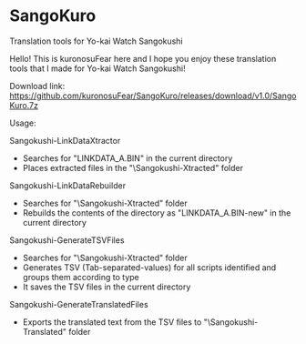 # SangoKuro
Translation tools for Yo-kai Watch Sangokushi

Hello! This is kuronosuFear here and I hope you enjoy these translation tools that I made for Yo-kai Watch Sangokushi!

Download link: https://github.com/kuronosuFear/SangoKuro/releases/download/v1.0/SangoKuro.7z

Usage:

Sangokushi-LinkDataXtractor
 - Searches for "LINKDATA_A.BIN" in the current directory
 - Places extracted files in the "<current directory>\Sangokushi-Xtracted" folder

Sangokushi-LinkDataRebuilder
 - Searches for "<current directory>\Sangokushi-Xtracted" folder
 - Rebuilds the contents of the directory as "LINKDATA_A.BIN-new" in the current directory

Sangokushi-GenerateTSVFiles
 - Searches for "<current directory>\Sangokushi-Xtracted" folder
 - Generates TSV (Tab-separated-values) for all scripts identified and groups them according to type
 - It saves the TSV files in the current directory

Sangokushi-GenerateTranslatedFiles
 - Exports the translated text from the TSV files to "<current directory>\Sangokushi-Translated" folder
